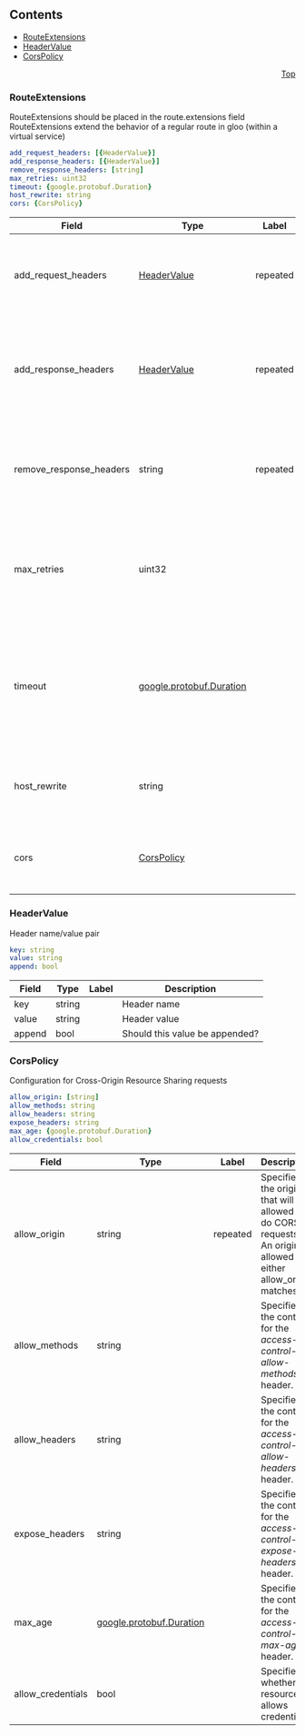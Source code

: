 <a name="top"></a>

## Contents
  - [RouteExtensions](#gloo.api.core.v1.RouteExtensions)
  - [HeaderValue](#gloo.api.core.v1.HeaderValue)
  - [CorsPolicy](#gloo.api.core.v1.CorsPolicy)



<a name="github.com/solo-io/gloo/pkg/coreplugins/routing/route_extensions"></a>
<p align="right"><a href="#top">Top</a></p>




<a name="gloo.api.core.v1.RouteExtensions"></a>

### RouteExtensions
RouteExtensions should be placed in the route.extensions field
RouteExtensions extend the behavior of a regular route in gloo (within a virtual service)


```yaml
add_request_headers: [{HeaderValue}]
add_response_headers: [{HeaderValue}]
remove_response_headers: [string]
max_retries: uint32
timeout: {google.protobuf.Duration}
host_rewrite: string
cors: {CorsPolicy}

```
| Field | Type | Label | Description |
| ----- | ---- | ----- | ----------- |
| add_request_headers | [HeaderValue](github.com/solo-io/gloo/pkg/coreplugins/routing/route_extensions.md#gloo.api.core.v1.HeaderValue) | repeated | These headers will be added to the request before it is sent to the upstream |
| add_response_headers | [HeaderValue](github.com/solo-io/gloo/pkg/coreplugins/routing/route_extensions.md#gloo.api.core.v1.HeaderValue) | repeated | These headers will be added to the response before it is returned to the downstream |
| remove_response_headers | string | repeated | These headers will be removed from the request before it is sent to the upstream |
| max_retries | uint32 |  | The maximum number of retries to attempt for requests that get a 5xx response |
| timeout | [google.protobuf.Duration](https://developers.google.com/protocol-buffers/docs/reference/csharp/class/google/protobuf/well-known-types/duration) |  | If set, time out requests on this route. If not set, this will default to the connection timeout on the upstream |
| host_rewrite | string |  | Rewrite the host header of the request to this value, if set |
| cors | [CorsPolicy](github.com/solo-io/gloo/pkg/coreplugins/routing/route_extensions.md#gloo.api.core.v1.CorsPolicy) |  | Configure Cross-Origin Resource Sharing requests |






<a name="gloo.api.core.v1.HeaderValue"></a>

### HeaderValue
Header name/value pair


```yaml
key: string
value: string
append: bool

```
| Field | Type | Label | Description |
| ----- | ---- | ----- | ----------- |
| key | string |  | Header name |
| value | string |  | Header value |
| append | bool |  | Should this value be appended? |






<a name="gloo.api.core.v1.CorsPolicy"></a>

### CorsPolicy
Configuration for Cross-Origin Resource Sharing requests


```yaml
allow_origin: [string]
allow_methods: string
allow_headers: string
expose_headers: string
max_age: {google.protobuf.Duration}
allow_credentials: bool

```
| Field | Type | Label | Description |
| ----- | ---- | ----- | ----------- |
| allow_origin | string | repeated | Specifies the origins that will be allowed to do CORS requests. An origin is allowed if either allow_origin matches. |
| allow_methods | string |  | Specifies the content for the *access-control-allow-methods* header. |
| allow_headers | string |  | Specifies the content for the *access-control-allow-headers* header. |
| expose_headers | string |  | Specifies the content for the *access-control-expose-headers* header. |
| max_age | [google.protobuf.Duration](https://developers.google.com/protocol-buffers/docs/reference/csharp/class/google/protobuf/well-known-types/duration) |  | Specifies the content for the *access-control-max-age* header. |
| allow_credentials | bool |  | Specifies whether the resource allows credentials. |





 

 

 

